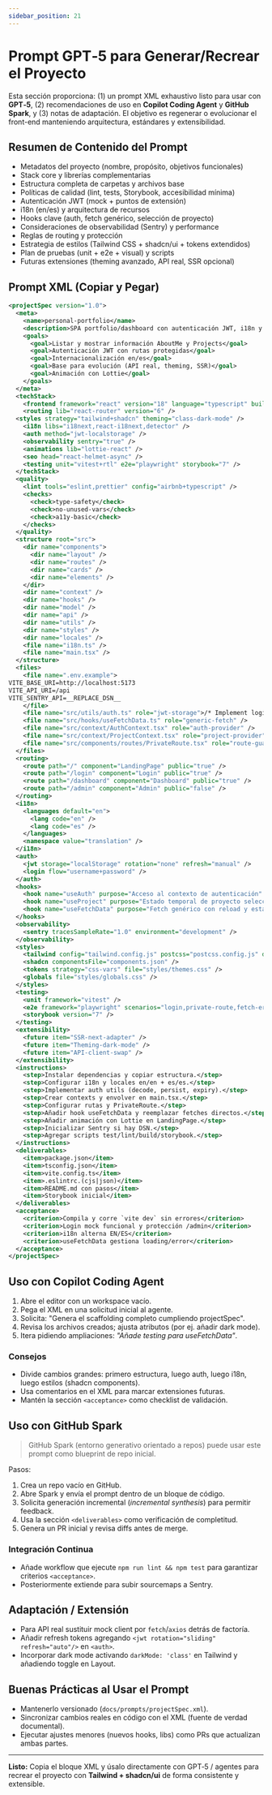 ```yaml
---
sidebar_position: 21
---
```


# Prompt GPT‑5 para Generar/Recrear el Proyecto

Esta sección proporciona: (1) un prompt XML exhaustivo listo para usar con **GPT‑5**, (2) recomendaciones de uso en **Copilot Coding Agent** y **GitHub Spark**, y (3) notas de adaptación. El objetivo es regenerar o evolucionar el front-end manteniendo arquitectura, estándares y extensibilidad.

## Resumen de Contenido del Prompt

- Metadatos del proyecto (nombre, propósito, objetivos funcionales)
- Stack core y librerías complementarias
- Estructura completa de carpetas y archivos base
- Políticas de calidad (lint, tests, Storybook, accesibilidad mínima)
- Autenticación JWT (mock + puntos de extensión)
- i18n (en/es) y arquitectura de recursos
- Hooks clave (auth, fetch genérico, selección de proyecto)
- Consideraciones de observabilidad (Sentry) y performance
- Reglas de routing y protección
- Estrategia de estilos (Tailwind CSS + shadcn/ui + tokens extendidos)
- Plan de pruebas (unit + e2e + visual) y scripts
- Futuras extensiones (theming avanzado, API real, SSR opcional)

## Prompt XML (Copiar y Pegar)

```xml
<projectSpec version="1.0">
  <meta>
    <name>personal-portfolio</name>
    <description>SPA portfolio/dashboard con autenticación JWT, i18n y hooks reutilizables.</description>
    <goals>
      <goal>Listar y mostrar información AboutMe y Projects</goal>
      <goal>Autenticación JWT con rutas protegidas</goal>
      <goal>Internacionalización en/es</goal>
      <goal>Base para evolución (API real, theming, SSR)</goal>
      <goal>Animación con Lottie</goal>
    </goals>
  </meta>
  <techStack>
    <frontend framework="react" version="18" language="typescript" build="vite" />
    <routing lib="react-router" version="6" />
  <styles strategy="tailwind+shadcn" theming="class-dark-mode" />
    <i18n libs="i18next,react-i18next,detector" />
    <auth method="jwt-localstorage" />
    <observability sentry="true" />
    <animations lib="lottie-react" />
    <seo head="react-helmet-async" />
    <testing unit="vitest+rtl" e2e="playwright" storybook="7" />
  </techStack>
  <quality>
    <lint tools="eslint,prettier" config="airbnb+typescript" />
    <checks>
      <check>type-safety</check>
      <check>no-unused-vars</check>
      <check>a11y-basic</check>
    </checks>
  </quality>
  <structure root="src">
    <dir name="components">
      <dir name="layout" />
      <dir name="routes" />
      <dir name="cards" />
      <dir name="elements" />
    </dir>
    <dir name="context" />
    <dir name="hooks" />
    <dir name="model" />
    <dir name="api" />
    <dir name="utils" />
    <dir name="styles" />
    <dir name="locales" />
    <file name="i18n.ts" />
    <file name="main.tsx" />
  </structure>
  <files>
    <file name=".env.example">
VITE_BASE_URI=http://localhost:5173
VITE_API_URI=/api
VITE_SENTRY_API=__REPLACE_DSN__
    </file>
    <file name="src/utils/auth.ts" role="jwt-storage">/* Implement login, logout, decode, expiry handler */</file>
    <file name="src/hooks/useFetchData.ts" role="generic-fetch" />
    <file name="src/context/AuthContext.tsx" role="auth-provider" />
    <file name="src/context/ProjectContext.tsx" role="project-provider" />
    <file name="src/components/routes/PrivateRoute.tsx" role="route-guard" />
  </files>
  <routing>
    <route path="/" component="LandingPage" public="true" />
    <route path="/login" component="Login" public="true" />
    <route path="/dashboard" component="Dashboard" public="true" />
    <route path="/admin" component="Admin" public="false" />
  </routing>
  <i18n>
    <languages default="en">
      <lang code="en" />
      <lang code="es" />
    </languages>
    <namespace value="translation" />
  </i18n>
  <auth>
    <jwt storage="localStorage" rotation="none" refresh="manual" />
    <login flow="username+password" />
  </auth>
  <hooks>
    <hook name="useAuth" purpose="Acceso al contexto de autenticación" />
    <hook name="useProject" purpose="Estado temporal de proyecto seleccionado" />
    <hook name="useFetchData" purpose="Fetch genérico con reload y estados" />
  </hooks>
  <observability>
    <sentry tracesSampleRate="1.0" environment="development" />
  </observability>
  <styles>
    <tailwind config="tailwind.config.js" postcss="postcss.config.js" darkMode="class" />
    <shadcn componentsFile="components.json" />
    <tokens strategy="css-vars" file="styles/themes.css" />
    <globals file="styles/globals.css" />
  </styles>
  <testing>
    <unit framework="vitest" />
    <e2e framework="playwright" scenarios="login,private-route,fetch-error" />
    <storybook version="7" />
  </testing>
  <extensibility>
    <future item="SSR-next-adapter" />
    <future item="Theming-dark-mode" />
    <future item="API-client-swap" />
  </extensibility>
  <instructions>
    <step>Instalar dependencias y copiar estructura.</step>
    <step>Configurar i18n y locales en/en + es/es.</step>
    <step>Implementar auth utils (decode, persist, expiry).</step>
    <step>Crear contexts y envolver en main.tsx.</step>
    <step>Configurar rutas y PrivateRoute.</step>
    <step>Añadir hook useFetchData y reemplazar fetches directos.</step>
    <step>Añadir animación con Lottie en LandingPage.</step>
    <step>Inicializar Sentry si hay DSN.</step>
    <step>Agregar scripts test/lint/build/storybook.</step>
  </instructions>
  <deliverables>
    <item>package.json</item>
    <item>tsconfig.json</item>
    <item>vite.config.ts</item>
    <item>.eslintrc.(cjs|json)</item>
    <item>README.md con pasos</item>
    <item>Storybook inicial</item>
  </deliverables>
  <acceptance>
    <criterion>Compila y corre `vite dev` sin errores</criterion>
    <criterion>Login mock funcional y protección /admin</criterion>
    <criterion>i18n alterna EN/ES</criterion>
    <criterion>useFetchData gestiona loading/error</criterion>
  </acceptance>
</projectSpec>
```

## Uso con Copilot Coding Agent

1. Abre el editor con un workspace vacío.
2. Pega el XML en una solicitud inicial al agente.
3. Solicita: "Genera el scaffolding completo cumpliendo projectSpec".
4. Revisa los archivos creados; ajusta atributos (por ej. añadir dark mode).
5. Itera pidiendo ampliaciones: *"Añade testing para useFetchData"*.

### Consejos

- Divide cambios grandes: primero estructura, luego auth, luego i18n, luego estilos (shadcn components).
- Usa comentarios en el XML para marcar extensiones futuras.
- Mantén la sección `<acceptance>` como checklist de validación.

## Uso con GitHub Spark

> GitHub Spark (entorno generativo orientado a repos) puede usar este prompt como blueprint de repo inicial.

Pasos:
 
1. Crea un repo vacío en GitHub.
2. Abre Spark y envía el prompt dentro de un bloque de código.
3. Solicita generación incremental (*incremental synthesis*) para permitir feedback.
4. Usa la sección `<deliverables>` como verificación de completitud.
5. Genera un PR inicial y revisa diffs antes de merge.

### Integración Continua

- Añade workflow que ejecute `npm run lint && npm test` para garantizar criterios `<acceptance>`.
- Posteriormente extiende para subir sourcemaps a Sentry.

## Adaptación / Extensión

- Para API real sustituir mock client por `fetch`/`axios` detrás de factoría.
- Añadir refresh tokens agregando `<jwt rotation="sliding" refresh="auto"/>` en `<auth>`.
- Incorporar dark mode activando `darkMode: 'class'` en Tailwind y añadiendo toggle en Layout.

## Buenas Prácticas al Usar el Prompt

- Mantenerlo versionado (`docs/prompts/projectSpec.xml`).
- Sincronizar cambios reales en código con el XML (fuente de verdad documental).
- Ejecutar ajustes menores (nuevos hooks, libs) como PRs que actualizan ambas partes.

---
**Listo:** Copia el bloque XML y úsalo directamente con GPT‑5 / agentes para recrear el proyecto con **Tailwind + shadcn/ui** de forma consistente y extensible.
